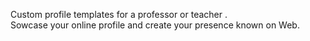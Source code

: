 Custom profile templates for a professor or teacher .<br/>
Sowcase your online profile and create your presence known on Web.
